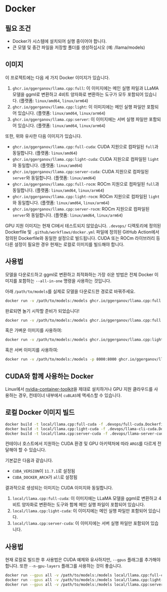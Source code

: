# Docker

## 필요 조건
* Docker가 시스템에 설치되어 실행 중이어야 합니다.
* 큰 모델 및 중간 파일을 저장할 폴더를 생성하십시오 (예: /llama/models)

## 이미지
이 프로젝트에는 다음 세 가지 Docker 이미지가 있습니다.

1. `ghcr.io/ggerganov/llama.cpp:full`: 이 이미지에는 메인 실행 파일과 LLaMA 모델을 ggml로 변환하고 4비트 양자화로 변환하는 도구가 모두 포함되어 있습니다. (플랫폼: `linux/amd64`, `linux/arm64`)
2. `ghcr.io/ggerganov/llama.cpp:light`: 이 이미지에는 메인 실행 파일만 포함되어 있습니다. (플랫폼: `linux/amd64`, `linux/arm64`)
3. `ghcr.io/ggerganov/llama.cpp:server`: 이 이미지에는 서버 실행 파일만 포함되어 있습니다. (플랫폼: `linux/amd64`, `linux/arm64`)

또한, 위와 유사한 다음 이미지가 있습니다.

- `ghcr.io/ggerganov/llama.cpp:full-cuda`: CUDA 지원으로 컴파일된 `full`과 동일합니다. (플랫폼: `linux/amd64`)
- `ghcr.io/ggerganov/llama.cpp:light-cuda`: CUDA 지원으로 컴파일된 `light`와 동일합니다. (플랫폼: `linux/amd64`)
- `ghcr.io/ggerganov/llama.cpp:server-cuda`: CUDA 지원으로 컴파일된 `server`와 동일합니다. (플랫폼: `linux/amd64`)
- `ghcr.io/ggerganov/llama.cpp:full-rocm`: ROCm 지원으로 컴파일된 `full`과 동일합니다. (플랫폼: `linux/amd64`, `linux/arm64`)
- `ghcr.io/ggerganov/llama.cpp:light-rocm`: ROCm 지원으로 컴파일된 `light`와 동일합니다. (플랫폼: `linux/amd64`, `linux/arm64`)
- `ghcr.io/ggerganov/llama.cpp:server-rocm`: ROCm 지원으로 컴파일된 `server`와 동일합니다. (플랫폼: `linux/amd64`, `linux/arm64`)

GPU 지원 이미지는 현재 CI에서 테스트되지 않았습니다.  `.devops/` 디렉토리에 정의된 Dockerfile 및 `.github/workflows/docker.yml` 파일에 정의된 GitHub Action에서 정의된 Dockerfile와 동일한 설정으로 빌드됩니다. CUDA 또는 ROCm 라이브러리 등 다른 설정이 필요한 경우 현재는 로컬로 이미지를 빌드해야 합니다.

## 사용법

모델을 다운로드하고 ggml로 변환하고 최적화하는 가장 쉬운 방법은 전체 Docker 이미지를 포함하는 `--all-in-one` 명령을 사용하는 것입니다.

아래 `/path/to/models`를 실제로 모델을 다운로드한 경로로 바꿔주세요.

```bash
docker run -v /path/to/models:/models ghcr.io/ggerganov/llama.cpp:full --all-in-one "/models/" 7B
```

완료되면 놀기 시작할 준비가 되었습니다!

```bash
docker run -v /path/to/models:/models ghcr.io/ggerganov/llama.cpp:full --run -m /models/7B/ggml-model-q4_0.gguf -p "Building a website can be done in 10 simple steps:" -n 512
```

혹은 가벼운 이미지를 사용하여:

```bash
docker run -v /path/to/models:/models ghcr.io/ggerganov/llama.cpp:light -m /models/7B/ggml-model-q4_0.gguf -p "Building a website can be done in 10 simple steps:" -n 512
```

혹은 서버 이미지를 사용하여:

```bash
docker run -v /path/to/models:/models -p 8000:8000 ghcr.io/ggerganov/llama.cpp:server -m /models/7B/ggml-model-q4_0.gguf --port 8000 --host 0.0.0.0 -n 512
```

## CUDA와 함께 사용하는 Docker

Linux에서 [nvidia-container-toolkit](https://github.com/NVIDIA/nvidia-container-toolkit)을 제대로 설치하거나 GPU 지원 클라우드를 사용하는 경우, 컨테이너 내부에서 `cuBLAS`에 액세스할 수 있습니다.

## 로컬 Docker 이미지 빌드

```bash
docker build -t local/llama.cpp:full-cuda -f .devops/full-cuda.Dockerfile .
docker build -t local/llama.cpp:light-cuda -f .devops/llama-cli-cuda.Dockerfile .
docker build -t local/llama.cpp:server-cuda -f .devops/llama-server-cuda.Dockerfile .
```

컨테이너 호스트에서 지원하는 CUDA 환경 및 GPU 아키텍처에 따라 `ARGS`를 다르게 전달해야 할 수 있습니다.

기본값은 다음과 같습니다.

- `CUDA_VERSION`이 `11.7.1`로 설정됨
- `CUDA_DOCKER_ARCH`가 `all`로 설정됨

결과적으로 생성되는 이미지는 CUDA 이미지와 동일합니다.

1. `local/llama.cpp:full-cuda`: 이 이미지에는 LLaMA 모델을 ggml로 변환하고 4비트 양자화로 변환하는 도구와 함께 메인 실행 파일이 포함되어 있습니다.
2. `local/llama.cpp:light-cuda`: 이 이미지에는 메인 실행 파일만 포함되어 있습니다.
3. `local/llama.cpp:server-cuda`: 이 이미지에는 서버 실행 파일만 포함되어 있습니다.

## 사용법

현재 로컬로 빌드한 후 사용법은 CUDA 예제와 유사하지만, `--gpus` 플래그를 추가해야 합니다. 또한 `--n-gpu-layers` 플래그를 사용하는 것이 좋습니다.

```bash
docker run --gpus all -v /path/to/models:/models local/llama.cpp:full-cuda --run -m /models/7B/ggml-model-q4_0.gguf -p "Building a website can be done in 10 simple steps:" -n 512 --n-gpu-layers 1
docker run --gpus all -v /path/to/models:/models local/llama.cpp:light-cuda -m /models/7B/ggml-model-q4_0.gguf -p "Building a website can be done in 10 simple steps:" -n 512 --n-gpu-layers 1
docker run --gpus all -v /path/to/models:/models local/llama.cpp:server-cuda -m /models/7B/ggml-model-q4_0.gguf --port 8000 --host 0.0.0.0 -n 512 --n-gpu-layers 1
```
